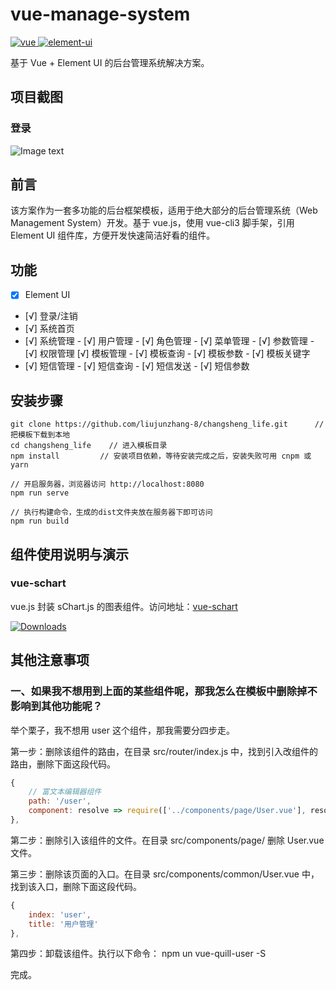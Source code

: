 # vue-manage-system

<a href="https://github.com/vuejs/vue">
    <img src="https://img.shields.io/badge/vue-2.6.10-brightgreen.svg" alt="vue">
  </a>
  <a href="https://github.com/ElemeFE/element">
    <img src="https://img.shields.io/badge/element--ui-2.8.2-brightgreen.svg" alt="element-ui">
  </a>

基于 Vue + Element UI 的后台管理系统解决方案。

## 项目截图

### 登录

![Image text](https://github.com/lin-xin/manage-system/raw/master/screenshots/wms3.png)


## 前言

该方案作为一套多功能的后台框架模板，适用于绝大部分的后台管理系统（Web Management System）开发。基于 vue.js，使用 vue-cli3 脚手架，引用 Element UI 组件库，方便开发快速简洁好看的组件。
## 功能

-   [x] Element UI
-   [√] 登录/注销
-   [√] 系统首页
-   [√] 系统管理
            - [√] 用户管理
            - [√] 角色管理
            - [√] 菜单管理
            - [√] 参数管理
            - [√] 权限管理
    [√] 模板管理
            - [√] 模板查询
            - [√] 模板参数
            - [√] 模板关键字
-   [√] 短信管理
            - [√] 短信查询
            - [√] 短信发送
            - [√] 短信参数

## 安装步骤

```
git clone https://github.com/liujunzhang-8/changsheng_life.git      // 把模板下载到本地
cd changsheng_life    // 进入模板目录
npm install         // 安装项目依赖，等待安装完成之后，安装失败可用 cnpm 或 yarn

// 开启服务器，浏览器访问 http://localhost:8080
npm run serve

// 执行构建命令，生成的dist文件夹放在服务器下即可访问
npm run build
```

## 组件使用说明与演示

### vue-schart

vue.js 封装 sChart.js 的图表组件。访问地址：[vue-schart](https://github.com/linxin/vue-schart)

<p><a href="https://www.npmjs.com/package/vue-schart"><img src="https://img.shields.io/npm/dm/vue-schart.svg" alt="Downloads"></a></p>

## 其他注意事项

### 一、如果我不想用到上面的某些组件呢，那我怎么在模板中删除掉不影响到其他功能呢？

举个栗子，我不想用 user 这个组件，那我需要分四步走。

第一步：删除该组件的路由，在目录 src/router/index.js 中，找到引入改组件的路由，删除下面这段代码。

```JavaScript
{
    // 富文本编辑器组件
    path: '/user',
    component: resolve => require(['../components/page/User.vue'], resolve)
},
```

第二步：删除引入该组件的文件。在目录 src/components/page/ 删除 User.vue 文件。

第三步：删除该页面的入口。在目录 src/components/common/User.vue 中，找到该入口，删除下面这段代码。

```js
{
	index: 'user',
	title: '用户管理'
},
```

第四步：卸载该组件。执行以下命令：
npm un vue-quill-user -S

完成。